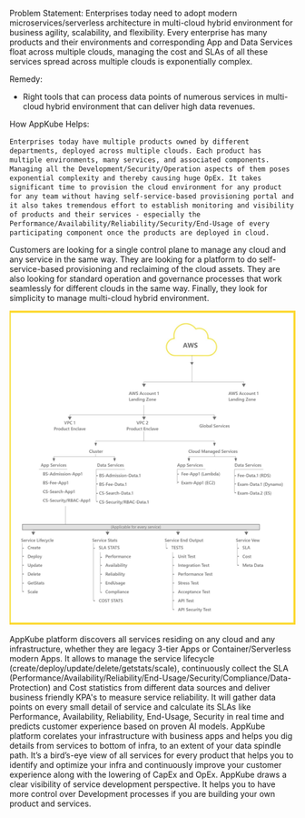 Problem Statement:
    Enterprises today need to adopt modern microservices/serverless architecture in multi-cloud hybrid environment for business agility, scalability, and flexibility. Every enterprise has many products and their environments and corresponding App and Data Services float across multiple clouds, managing the cost and SLAs of all these services spread across multiple clouds is exponentially complex.
 
Remedy:
-   Right tools that can process data points of numerous services in multi-cloud hybrid environment that can deliver high data revenues.

How AppKube Helps:

    Enterprises today have multiple products owned by different departments, deployed across multiple clouds. Each product has multiple environments, many services, and associated components. Managing all the Development/Security/Operation aspects of them poses exponential complexity and thereby causing huge OpEx. It takes significant time to provision the cloud environment for any product for any team without having self-service-based provisioning portal and it also takes tremendous effort to establish monitoring and visibility of products and their services - especially the Performance/Availability/Reliability/Security/End-Usage of every participating component once the products are deployed in cloud.

Customers are looking for a single control plane to manage any cloud and any service in the same way. They are looking for a platform to do self-service-based provisioning and reclaiming of the cloud assets. They are also looking for standard operation and governance processes that work seamlessly for different clouds in the same way. Finally, they look for simplicity to manage multi-cloud hybrid environment.

![Alt text](image.png)

AppKube platform discovers all services residing on any cloud and any infrastructure, whether they are legacy 3-tier Apps or Container/Serverless modern Apps. It allows to manage the service lifecycle (create/deploy/update/delete/getstats/scale), continuously collect the SLA (Performance/Availability/Reliability/End-Usage/Security/Compliance/Data-Protection) and Cost statistics from different data sources and deliver business friendly KPA's to measure service reliability. It will gather data points on every small detail of service and calculate its SLAs like Performance, Availability, Reliability, End-Usage, Security in real time and predicts customer experience based on proven AI models. AppKube platform corelates your infrastructure with business apps and helps you dig details from services to bottom of infra, to an extent of your data spindle path. It’s a bird’s-eye view of all services for every product that helps you to identify and optimize your infra and continuously improve your customer experience along with the lowering of CapEx and OpEx. AppKube draws a clear visibility of service development perspective. It helps you to have more control over Development processes if you are building your own product and services.